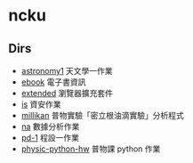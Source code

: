 # ncku

## Dirs
* [astronomy1](./astronomy1) 天文學一作業
* [ebook](./ebook) 電子書資訊
* [extended](./extended) 瀏覽器擴充套件
* [is](./is) 資安作業
* [millikan](./millikan) 普物實驗「密立根油滴實驗」分析程式
* [na](./na) 數據分析作業
* [pd-1](./pd-1) 程設一作業
* [physic-python-hw](./physic-python-hw) 普物課 python 作業
